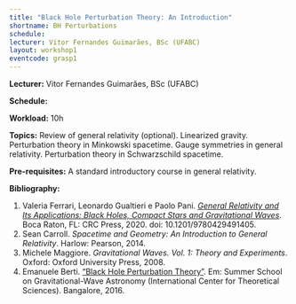 ```yaml
---
title: "Black Hole Perturbation Theory: An Introduction"
shortname: BH Perturbations
schedule: 
lecturer: Vitor Fernandes Guimarães, BSc (UFABC)
layout: workshop1
eventcode: grasp1
---
```


**Lecturer:** Vitor Fernandes Guimarães, BSc (UFABC)

**Schedule:** 

**Workload:** 10h

**Topics:** Review of general relativity (optional). Linearized gravity. Perturbation theory in Minkowski spacetime. Gauge symmetries in general relativity. Perturbation theory in Schwarzschild spacetime.

**Pre-requisites:** A standard introductory course in general relativity.

**Bibliography:**

1. Valeria Ferrari, Leonardo Gualtieri e Paolo Pani. [*General Relativity and Its Applications: Black Holes, Compact Stars and Gravitational Waves*](https://doi.org/10.1201/9780429491405). Boca Raton, FL: CRC Press, 2020. doi: 10.1201/9780429491405.
2. Sean Carroll. *Spacetime and Geometry: An Introduction to General Relativity*. Harlow: Pearson, 2014.
3. Michele Maggiore. *Gravitational Waves. Vol. 1: Theory and Experiments*. Oxford: Oxford University Press, 2008.
4. Emanuele Berti. [“Black Hole Perturbation Theory”](https://www.icts.res.in/event/page/3071). Em: Summer School on Gravitational-Wave Astronomy (International Center for Theoretical Sciences). Bangalore, 2016.
